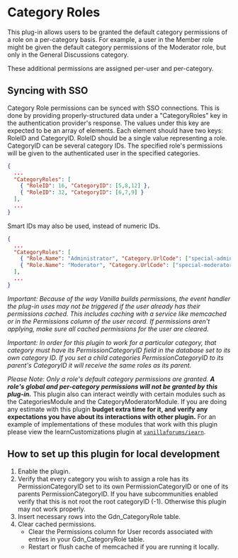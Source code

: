 # Category Roles
This plug-in allows users to be granted the default category permissions of a role on a per-category basis.  For example, a user in the Member role might be given the default category permissions of the Moderator role, but only in the General Discussions category.

These additional permissions are assigned per-user and per-category.

## Syncing with SSO

Category Role permissions can be synced with SSO connections.  This is done by providing properly-structured data under a "CategoryRoles" key in the authentication provider's response.  The values under this key are expected to be an array of elements.  Each element should have two keys: RoleID and CategoryID.  RoleID should be a single value representing a role.  CategoryID can be several category IDs.  The specified role's permissions will be given to the authenticated user in the specified categories.
 
```json
{
  ...
  "CategoryRoles": [
    { "RoleID": 16, "CategoryID": [5,8,12] },
    { "RoleID": 32, "CategoryID": [6,7,9] }
  ],
  ...
}
```

Smart IDs may also be used, instead of numeric IDs.

```json
{
  ...
  "CategoryRoles": [
    { "Role.Name": "Administrator", "Category.UrlCode": ["special-admins"] },
    { "Role.Name": "Moderator", "Category.UrlCode": ["special-moderators"] }
  ],
  ...
}
```

_Important: Because of the way Vanilla builds permissions, the event handler the plug-in uses may not be triggered if the user already has their permissions cached.  This includes caching with a service like memcached or in the Permissions column of the user record.  If permissions aren't applying, make sure all cached permissions for the user are cleared._

_Important: In order for this plugin to work for a particular category, that category must have its PermissionCategoryID field in the database set to its own category ID. If you set a child categories PermissionCategoryID to its parent's CategoryID it will receive the same roles as its parent._

_Please Note: Only a role's default category permissions are granted.  __A role's global and per-category permissions will not be granted by this plug-in.___ This plugin also can interact weirdly with certain modules such as the CategoriesModule and the CategoryModeratorModule. If you are doing any estimate with this plugin __budget extra time for it, and verify any expectations you have about its interactions with other plugin.__ For an example of implementations of these modules that work with this plugin please view the IearnCustomizations plugin at [`vanillaforums/iearn`](http://github.com/vanillaforums/iearn).

## How to set up this plugin for local development
1. Enable the plugin.
2. Verify that every category you wish to assign a role has its PermissionCategoryID set to its own PermissionCategoryID or one of its parents PermissionCategoryID. If you have subcommunities enabled verify that this is not root the root categoryID (-1). Otherwise this plugin may not work properly.
3. Insert necessary rows into the Gdn_CategoryRole table. 
4. Clear cached permissions.
    * Clear the Permissions column for User records associated with entries in your Gdn_CategoryRole table.
    * Restart or flush cache of memcached if you are running it locally.
